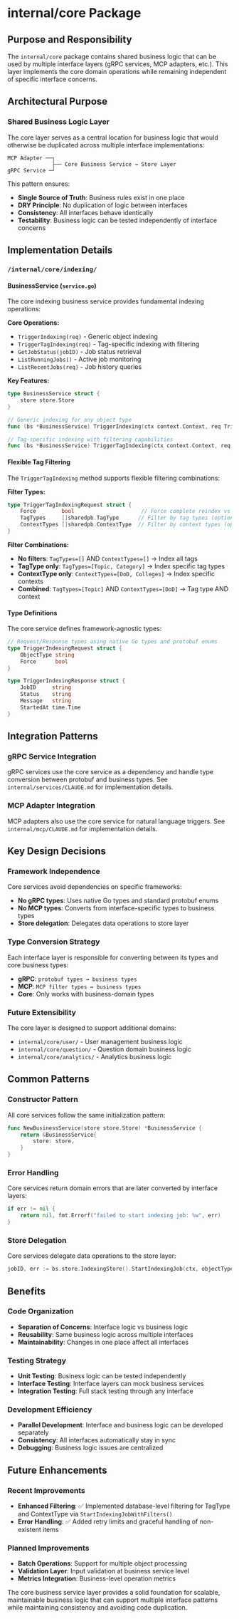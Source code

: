 # internal/core Package

## Purpose and Responsibility
The `internal/core` package contains shared business logic that can be used by multiple interface layers (gRPC services, MCP adapters, etc.). This layer implements the core domain operations while remaining independent of specific interface concerns.

## Architectural Purpose

### Shared Business Logic Layer
The core layer serves as a central location for business logic that would otherwise be duplicated across multiple interface implementations:

```
MCP Adapter ──┐
              ├── Core Business Service → Store Layer
gRPC Service ─┘
```

This pattern ensures:
- **Single Source of Truth**: Business rules exist in one place
- **DRY Principle**: No duplication of logic between interfaces
- **Consistency**: All interfaces behave identically
- **Testability**: Business logic can be tested independently of interface concerns

## Implementation Details

### `/internal/core/indexing/`

#### BusinessService (`service.go`)
The core indexing business service provides fundamental indexing operations:

**Core Operations:**
- `TriggerIndexing(req)` - Generic object indexing
- `TriggerTagIndexing(req)` - Tag-specific indexing with filtering
- `GetJobStatus(jobID)` - Job status retrieval
- `ListRunningJobs()` - Active job monitoring
- `ListRecentJobs(req)` - Job history queries

**Key Features:**
```go
type BusinessService struct {
    store store.Store
}

// Generic indexing for any object type
func (bs *BusinessService) TriggerIndexing(ctx context.Context, req TriggerIndexingRequest) (*TriggerIndexingResponse, error)

// Tag-specific indexing with filtering capabilities
func (bs *BusinessService) TriggerTagIndexing(ctx context.Context, req TriggerTagIndexingRequest) (*TriggerIndexingResponse, error)
```

#### Flexible Tag Filtering
The `TriggerTagIndexing` method supports flexible filtering combinations:

**Filter Types:**
```go
type TriggerTagIndexingRequest struct {
    Force        bool                     // Force complete reindex vs incremental
    TagTypes     []sharedpb.TagType      // Filter by tag types (optional)
    ContextTypes []sharedpb.ContextType  // Filter by context types (optional)
}
```

**Filter Combinations:**
- **No filters**: `TagTypes=[]` AND `ContextTypes=[]` → Index all tags
- **TagType only**: `TagTypes=[Topic, Category]` → Index specific tag types
- **ContextType only**: `ContextTypes=[DoD, Colleges]` → Index specific contexts
- **Combined**: `TagTypes=[Topic]` AND `ContextTypes=[DoD]` → Tag type AND context

#### Type Definitions
The core service defines framework-agnostic types:

```go
// Request/Response types using native Go types and protobuf enums
type TriggerIndexingRequest struct {
    ObjectType string
    Force      bool
}

type TriggerIndexingResponse struct {
    JobID     string
    Status    string
    Message   string
    StartedAt time.Time
}
```

## Integration Patterns

### gRPC Service Integration
gRPC services use the core service as a dependency and handle type conversion between protobuf and business types. See `internal/services/CLAUDE.md` for implementation details.

### MCP Adapter Integration
MCP adapters also use the core service for natural language triggers. See `internal/mcp/CLAUDE.md` for implementation details.

## Key Design Decisions

### Framework Independence
Core services avoid dependencies on specific frameworks:
- **No gRPC types**: Uses native Go types and standard protobuf enums
- **No MCP types**: Converts from interface-specific types to business types
- **Store delegation**: Delegates data operations to store layer

### Type Conversion Strategy
Each interface layer is responsible for converting between its types and core business types:
- **gRPC**: `protobuf types ↔ business types`
- **MCP**: `MCP filter types ↔ business types`
- **Core**: Only works with business-domain types

### Future Extensibility
The core layer is designed to support additional domains:
- `internal/core/user/` - User management business logic
- `internal/core/question/` - Question domain business logic
- `internal/core/analytics/` - Analytics business logic

## Common Patterns

### Constructor Pattern
All core services follow the same initialization pattern:
```go
func NewBusinessService(store store.Store) *BusinessService {
    return &BusinessService{
        store: store,
    }
}
```

### Error Handling
Core services return domain errors that are later converted by interface layers:
```go
if err != nil {
    return nil, fmt.Errorf("failed to start indexing job: %w", err)
}
```

### Store Delegation
Core services delegate data operations to the store layer:
```go
jobID, err := bs.store.IndexingStore().StartIndexingJob(ctx, objectType, req.Force)
```

## Benefits

### Code Organization
- **Separation of Concerns**: Interface logic vs business logic
- **Reusability**: Same business logic across multiple interfaces
- **Maintainability**: Changes in one place affect all interfaces

### Testing Strategy
- **Unit Testing**: Business logic can be tested independently
- **Interface Testing**: Interface layers can mock business services
- **Integration Testing**: Full stack testing through any interface

### Development Efficiency
- **Parallel Development**: Interface and business logic can be developed separately
- **Consistency**: All interfaces automatically stay in sync
- **Debugging**: Business logic issues are centralized

## Future Enhancements

### Recent Improvements
- **Enhanced Filtering**: ✅ Implemented database-level filtering for TagType and ContextType via `StartIndexingJobWithFilters()`
- **Error Handling**: ✅ Added retry limits and graceful handling of non-existent items

### Planned Improvements
- **Batch Operations**: Support for multiple object processing
- **Validation Layer**: Input validation at business service level
- **Metrics Integration**: Business-level operation metrics

The core business service layer provides a solid foundation for scalable, maintainable business logic that can support multiple interface patterns while maintaining consistency and avoiding code duplication.